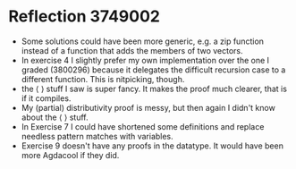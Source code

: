 # Reflection 3749002

- Some solutions could have been more generic, e.g. a zip function instead of a function that adds the members of two vectors.
- In exercise 4 I slightly prefer my own implementation over the one I graded (3800296) because it delegates the difficult recursion case to a different function. This is nitpicking, though.
- the ⟨ ⟩ stuff I saw is super fancy. It makes the proof much clearer, that is if it compiles.
- My (partial) distributivity proof is messy, but then again I didn't know about the ⟨ ⟩ stuff.
- In Exercise 7 I could have shortened some definitions and replace needless pattern matches with variables.
- Exercise 9 doesn't have any proofs in the datatype. It would have been more Agdacool if they did.
